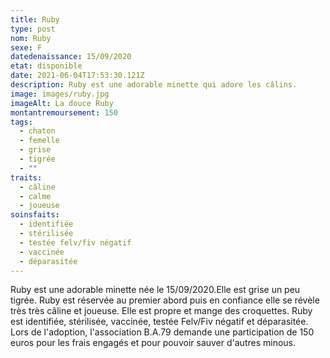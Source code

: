 ```yaml
---
title: Ruby
type: post
nom: Ruby
sexe: F
datedenaissance: 15/09/2020
etat: disponible
date: 2021-06-04T17:53:30.121Z
description: Ruby est une adorable minette qui adore les câlins.
image: images/ruby.jpg
imageAlt: La douce Ruby
montantremoursement: 150
tags:
  - chaton
  - femelle
  - grise
  - tigrée
  - ""
traits:
  - câline
  - calme
  - joueuse
soinsfaits:
  - identifiée
  - stérilisée
  - testée felv/fiv négatif
  - vaccinée
  - déparasitée
---
```

Ruby est une adorable minette née le 15/09/2020.Elle est grise un peu tigrée. Ruby est réservée au premier abord puis en confiance elle se révèle très très câline et joueuse. Elle est propre et mange des croquettes. Ruby est identifiée, stérilisée, vaccinée, testée Felv/Fiv négatif et déparasitée. Lors de l'adoption, l'association B.A.79 demande une participation de 150 euros pour les frais engagés et pour pouvoir sauver d'autres minous.
